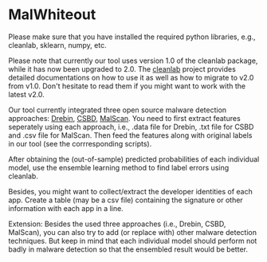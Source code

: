 # MalWhiteout


Please make sure that you have installed the required python libraries, e.g., cleanlab, sklearn, numpy, etc.

Please note that currently our tool uses version 1.0 of the cleanlab package, while it has now been upgraded to 2.0. The [cleanlab](https://github.com/cleanlab/cleanlab) project provides detailed documentations on how to use it as well as how to migrate to v2.0 from v1.0. Don't hesitate to read them if you might want to work with the latest v2.0.

Our tool currently integrated three open source malware detection approaches: [Drebin](https://github.com/MLDroid/drebin), [CSBD](https://github.com/MLDroid/csbd), [MalScan](https://github.com/malscan-android/MalScan). You need to first extract features seperately using each approach, i.e., .data file for Drebin, .txt file for CSBD and .csv file for MalScan. Then feed the features along with original labels in our tool (see the corrresponding scripts).

After obtaining the (out-of-sample) predicted probabilities of each individual model, use the ensemble learning method to find label errors using cleanlab.

Besides, you might want to collect/extract the developer identities of each app. Create a table (may be a csv file) containing the signature or other information with each app in a line.

Extension:
Besides the used three approaches (i.e., Drebin, CSBD, MalScan), you can also try to add (or replace with) other malware detection techniques. But keep in mind that each individual model should perform not badly in malware detection so that the ensembled result would be better.

